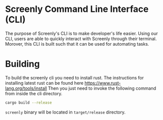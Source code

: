 # Screenly Command Line Interface (CLI)

The purpose of Screenly's CLI is to make developer's life easier. Using our CLI, users are able to quickly interact with Screenly through their terminal. Morover, this CLI is built such that it can be used for automating tasks.

# Building

To build the screenly cli you need to install rust. The instructions for installing latest rust can be found here https://www.rust-lang.org/tools/install
Then you just need to invoke the following command from inside the cli directory.

```bash
cargo build --release
```

`screenly` binary will be located in `target/release` directory.
